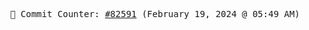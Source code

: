 <p align="center">
    <samp>
        📮 Commit Counter: <a href="https://github.com/Javascript-void0/Javascript-void0/commits/main">#82591</a> (February 19, 2024 @ 05:49 AM)
    </samp>
</p>